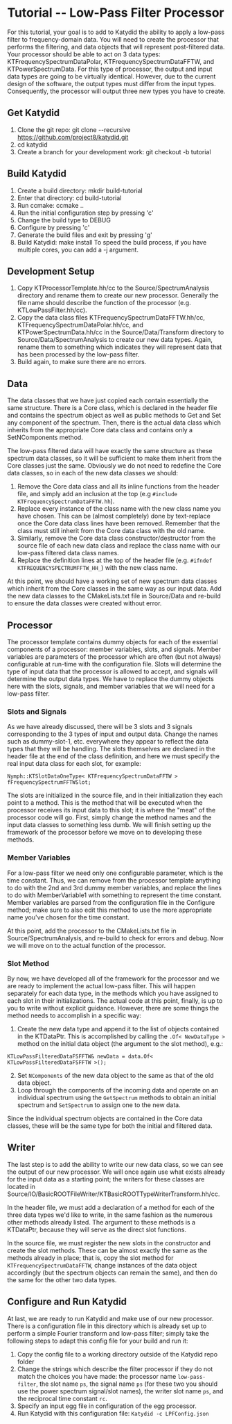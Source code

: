 # Tutorial -- Low-Pass Filter Processor

For this tutorial, your goal is to add to Katydid the ability to apply a low-pass filter to frequency-domain data.  You will need to create the processor that performs the filtering, and data objects that will represent post-filtered data.  Your processor should be able to act on 3 data types: KTFrequencySpectrumDataPolar, KTFrequencySpectrumDataFFTW, and KTPowerSpectrumData. For this type of processor, the output and input data types are going to be virtually identical. However, due to the current design of the software, the output types must differ from the input types. Consequently, the processor will output three new types you have to create.

## Get Katydid
1. Clone the git repo: git clone --recursive https://github.com/project8/katydid.git
2. cd katydid
3. Create a branch for your development work: git checkout -b tutorial


## Build Katydid
1. Create a build directory: mkdir build-tutorial
2. Enter that directory: cd build-tutorial
3. Run ccmake: ccmake ..
4. Run the initial configuration step by pressing 'c'
5. Change the build type to DEBUG
6. Configure by pressing 'c'
7. Generate the build files and exit by pressing 'g'
8. Build Katydid: make install
   To speed the build process, if you have multiple cores, you can add a -j argument.

## Development Setup
1. Copy KTProcessorTemplate.hh/cc to the Source/SpectrumAnalysis directory and rename them to create our new processor. Generally the file name should describe the function of the processor (e.g. KTLowPassFilter.hh/cc).
2. Copy the data class files KTFrequencySpectrumDataFFTW.hh/cc, KTFrequencySpectrumDataPolar.hh/cc, and KTPowerSpectrumData.hh/cc in the Source/Data/Transform directory to Source/Data/SpectrumAnalysis to create our new data types. Again, rename them to something which indicates they will represent data that has been processed by the low-pass filter.
3. Build again, to make sure there are no errors. 

## Data
The data classes that we have just copied each contain essentially the same structure. There is a Core class, which is declared in the header file and contains the spectrum object as well as public methods to Get and Set any component of the spectrum. Then, there is the actual data class which inherits from the appropriate Core data class and contains only a SetNComponents method.

The low-pass filtered data will have exactly the same structure as these spectrum data classes, so it will be sufficient to make them inherit from the Core classes just the same. Obviously we do not need to redefine the Core data classes, so in each of the new data classes we should:

1. Remove the Core data class and all its inline functions from the header file, and simply add an inclusion at the top (e.g `#include KTFrequencySpectrumDataFFTW.hh`).
2. Replace every instance of the class name with the new class name you have chosen. This can be (almost completely) done by text-replace once the Core data class lines have been removed. Remember that the class must still inherit from the Core data class with the old name.
3. Similarly, remove the Core data class constructor/destructor from the source file of each new data class and replace the class name with our low-pass filtered data class names.
4. Replace the definition lines at the top of the header file (e.g. `#ifndef KTFREQUENCYSPECTRUMFFTW_HH_`) with the new class name.

At this point, we should have a working set of new spectrum data classes which inherit from the Core classes in the same way as our input data. Add the new data classes to the CMakeLists.txt file in Source/Data and re-build to ensure the data classes were created without error.

## Processor
The processor template contains dummy objects for each of the essential components of a processor: member variables, slots, and signals. Member variables are parameters of the processor which are often (but not always) configurable at run-time with the configuration file. Slots will determine the type of input data that the processor is allowed to accept, and signals will determine the output data types. We have to replace the dummy objects here with the slots, signals, and member variables that we will need for a low-pass filter.

### Slots and Signals
As we have already discussed, there will be 3 slots and 3 signals corresponding to the 3 types of input and output data. Change the names such as dummy-slot-1, etc. everywhere they appear to reflect the data types that they will be handling. The slots themselves are declared in the header file at the end of the class definition, and here we must specify the real input data class for each slot, for example:

`Nymph::KTSlotDataOneType< KTFrequencySpectrumDataFFTW > fFrequencySpectrumFFTWSlot;`

The slots are initialized in the source file, and in their initialization they each point to a method. This is the method that will be executed when the processor receives its input data to this slot; it is where the "meat" of the processor code will go. First, simply change the method names and the input data classes to something less dumb. We will finish setting up the framework of the processor before we move on to developing these methods.

### Member Variables
For a low-pass filter we need only one configurable parameter, which is the time constant. Thus, we can remove from the processor template anything to do with the 2nd and 3rd dummy member variables, and replace the lines to do with MemberVariable1 with something to represent the time constant. Member variables are parsed from the configuration file in the Configure method; make sure to also edit this method to use the more appropriate name you've chosen for the time constant.

At this point, add the processor to the CMakeLists.txt file in Source/SpectrumAnalysis, and re-build to check for errors and debug. Now we will move on to the actual function of the processor.

### Slot Method
By now, we have developed all of the framework for the processor and we are ready to implement the actual low-pass filter. This will happen separately for each data type, in the methods which you have assigned to each slot in their initializations. The actual code at this point, finally, is up to you to write without explicit guidance. However, there are some things the method needs to accomplish in a specific way:

1. Create the new data type and append it to the list of objects contained in the KTDataPtr. This is accomplished by calling the `.Of< NewDataType >` method on the initial data object (the argument to the slot method), e.g.:

`KTLowPassFilteredDataFSFFTW& newData = data.Of< KTLowPassFilteredDataFSFFTW >();`

2. Set `NComponents` of the new data object to the same as that of the old data object.
3. Loop through the components of the incoming data and operate on an individual spectrum using the `GetSpectrum` methods to obtain an initial spectrum and `SetSpectrum` to assign one to the new data.

Since the individual spectrum objects are contained in the Core data classes, these will be the same type for both the initial and filtered data.

## Writer
The last step is to add the ability to write our new data class, so we can see the output of our new processor. We will once again use what exists already for the input data as a starting point; the writers for these classes are located in Source/IO/BasicROOTFileWriter/KTBasicROOTTypeWriterTransform.hh/cc.

In the header file, we must add a declaration of a method for each of the three data types we'd like to write, in the same fashion as the numerous other methods already listed. The argument to these methods is a KTDataPtr, because they will serve as the direct slot functions.

In the source file, we must register the new slots in the constructor and create the slot methods. These can be almost exactly the same as the methods already in place; that is, copy the slot method for `KTFrequencySpectrumDataFFTW`, change instances of the data object accordingly (but the spectrum objects can remain the same), and then do the same for the other two data types. 

## Configure and Run Katydid
At last, we are ready to run Katydid and make use of our new processor. There is a configuration file in this directory which is already set up to perform a simple Fourier transform and low-pass filter; simply take the following steps to adapt this config file for your build and run it:

1. Copy the config file to a working directory outside of the Katydid repo folder
2. Change the strings which describe the filter processor if they do not match the choices you have made: the processor name `low-pass-filter`, the slot name `ps`, the signal name `ps` (for these two you should use the power spectrum signal/slot names), the writer slot name `ps`, and the reciprocal time constant `rc`.
3. Specify an input egg file in configuration of the egg processor.
4. Run Katydid with this configuration file: `Katydid -c LPFConfig.json`

